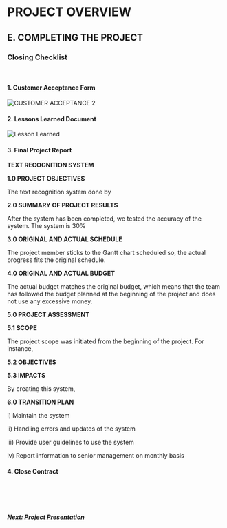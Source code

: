 # PROJECT OVERVIEW

## E. COMPLETING THE PROJECT
### Closing Checklist
<br>

#### 1. Customer Acceptance Form
![CUSTOMER ACCEPTANCE 2](https://user-images.githubusercontent.com/121034529/211885152-7b4fd6dc-9e7a-4612-bcf4-bc4f60960fa7.png)

#### 2. Lessons Learned Document
![Lesson Learned](https://user-images.githubusercontent.com/121034529/211885598-cfb53fd8-5730-486f-8da4-06483e841ff3.png)


#### 3. Final Project Report
**TEXT RECOGNITION SYSTEM**

**1.0 PROJECT OBJECTIVES**

The text recognition system done by

**2.0 SUMMARY OF PROJECT RESULTS**

After the system has been completed, we tested the accuracy of the system. The system is 30%

**3.0 ORIGINAL AND ACTUAL SCHEDULE**

The project member sticks to the Gantt chart scheduled so, the actual progress fits the original schedule.



**4.0 ORIGINAL AND ACTUAL BUDGET**

The actual budget matches the original budget, which means that the team has followed the budget planned at the beginning of the project and does not use any excessive money.



**5.0 PROJECT ASSESSMENT**

**5.1 SCOPE**

The project scope was initiated from the beginning of the project. For instance, 

**5.2 OBJECTIVES**


**5.3 IMPACTS**

By creating this system, 

**6.0 TRANSITION PLAN**



i) Maintain the system

ii) Handling errors and updates of the system

iii) Provide user guidelines to use the system

iv) Report information to senior management on monthly basis


#### 4. Close Contract



<br><br><br>
##### Next: [Project Presentation](F-PROJECT_PRESENTATION.md)
